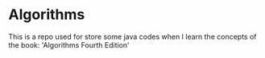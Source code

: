 # Algorithms
This is a repo used for store some java codes when I learn the concepts of the book: 'Algorithms Fourth Edition'
